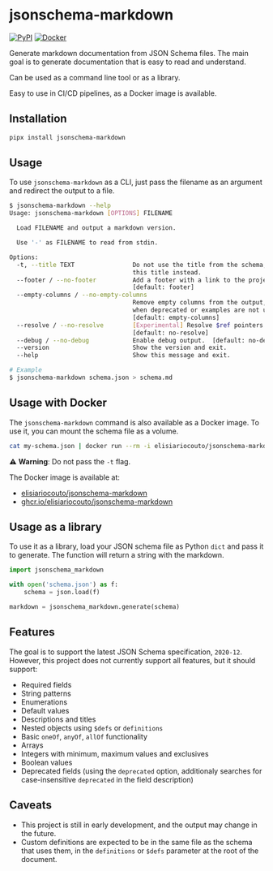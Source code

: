 # jsonschema-markdown

[![PyPI](https://img.shields.io/pypi/v/jsonschema-markdown)](https://pypi.org/project/jsonschema-markdown/)
[![Docker](https://img.shields.io/docker/v/elisiariocouto/jsonschema-markdown)](https://hub.docker.com/r/elisiariocouto/jsonschema-markdown)

Generate markdown documentation from JSON Schema files. The main goal is to generate
documentation that is easy to read and understand.

Can be used as a command line tool or as a library.

Easy to use in CI/CD pipelines, as a Docker image is available.

## Installation

```bash
pipx install jsonschema-markdown
```

## Usage

To use `jsonschema-markdown` as a CLI, just pass the filename as an argument and redirect
the output to a file.

```bash
$ jsonschema-markdown --help
Usage: jsonschema-markdown [OPTIONS] FILENAME

  Load FILENAME and output a markdown version.

  Use '-' as FILENAME to read from stdin.

Options:
  -t, --title TEXT                Do not use the title from the schema, use
                                  this title instead.
  --footer / --no-footer          Add a footer with a link to the project.
                                  [default: footer]
  --empty-columns / --no-empty-columns
                                  Remove empty columns from the output, useful
                                  when deprecated or examples are not used.
                                  [default: empty-columns]
  --resolve / --no-resolve        [Experimental] Resolve $ref pointers.
                                  [default: no-resolve]
  --debug / --no-debug            Enable debug output.  [default: no-debug]
  --version                       Show the version and exit.
  --help                          Show this message and exit.

# Example
$ jsonschema-markdown schema.json > schema.md
```

## Usage with Docker
The `jsonschema-markdown` command is also available as a Docker image. To use it, you can mount the schema file as a volume.

```bash
cat my-schema.json | docker run --rm -i elisiariocouto/jsonschema-markdown - > schema.md
```
⚠️ **Warning**: Do not pass the `-t` flag.

The Docker image is available at:
 - [elisiariocouto/jsonschema-markdown](https://hub.docker.com/r/elisiariocouto/jsonschema-markdown)
 - [ghcr.io/elisiariocouto/jsonschema-markdown](https://ghcr.io/elisiariocouto/jsonschema-markdown)

## Usage as a library

To use it as a library, load your JSON schema file as Python `dict` and pass it to generate.
The function will return a string with the markdown.

```python
import jsonschema_markdown

with open('schema.json') as f:
    schema = json.load(f)

markdown = jsonschema_markdown.generate(schema)
```

## Features

The goal is to support the latest JSON Schema specification, `2020-12`. However,
this project does not currently support all features, but it should support:

  - Required fields
  - String patterns
  - Enumerations
  - Default values
  - Descriptions and titles
  - Nested objects using `$defs` or `definitions`
  - Basic `oneOf`, `anyOf`, `allOf` functionality
  - Arrays
  - Integers with minimum, maximum values and exclusives
  - Boolean values
  - Deprecated fields (using the `deprecated` option, additionaly searches for case-insensitive `deprecated` in the field description)

## Caveats
  - This project is still in early development, and the output may change in the future.
  - Custom definitions are expected to be in the same file as the schema that uses them,
    in the `definitions` or `$defs` parameter at the root of the document.
